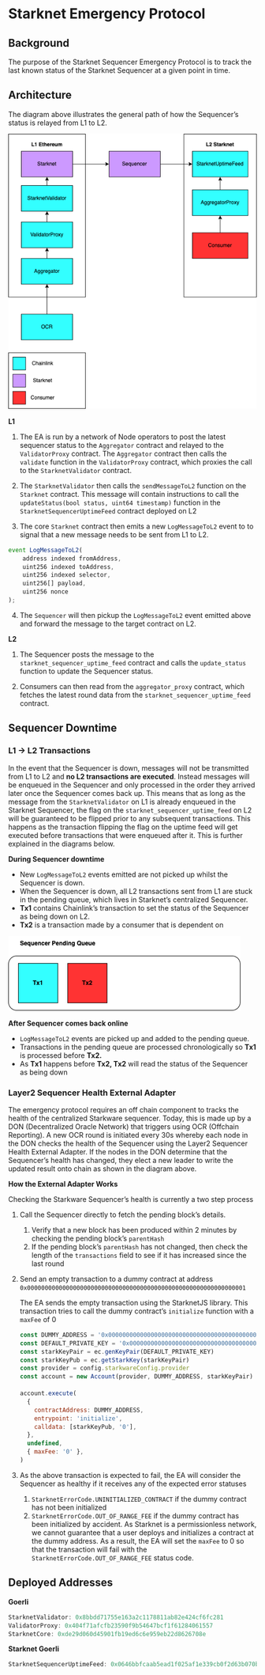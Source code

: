 # Starknet Emergency Protocol

## Background

The purpose of the Starknet Sequencer Emergency Protocol is to track the last known status of the Starknet Sequencer at a given point in time.

## Architecture

The diagram above illustrates the general path of how the Sequencer’s status is relayed from L1 to L2.

![L2 Emergency Protocol Diagram](./Starknet-L2EP.png)

**L1**

1. The EA is run by a network of Node operators to post the latest sequencer status to the `Aggregator` contract and relayed to the `ValidatorProxy` contract. The `Aggregator` contract then calls the `validate` function in the `ValidatorProxy` contract, which proxies the call to the `StarknetValidator` contract.

2. The `StarknetValidator` then calls the `sendMessageToL2` function on the `Starknet` contract. This message will contain instructions to call the `updateStatus(bool status, uint64 timestamp)` function in the `StarknetSequencerUptimeFeed` contract deployed on L2

3. The core `Starknet` contract then emits a new `LogMessageToL2` event to to signal that a new message needs to be sent from L1 to L2.

```jsx
event LogMessageToL2(
    address indexed fromAddress,
    uint256 indexed toAddress,
    uint256 indexed selector,
    uint256[] payload,
    uint256 nonce
);
```

4. The `Sequencer` will then pickup the `LogMessageToL2` event emitted above and forward the message to the target contract on L2.

**L2**

1. The Sequencer posts the message to the `starknet_sequencer_uptime_feed` contract and calls the `update_status` function to update the Sequencer status.

2. Consumers can then read from the `aggregator_proxy` contract, which fetches the latest round data from the `starknet_sequencer_uptime_feed` contract.

## Sequencer Downtime

### L1 → L2 Transactions

In the event that the Sequencer is down, messages will not be transmitted from L1 to L2 and **no L2 transactions are executed**. Instead messages will be enqueued in the Sequencer and only processed in the order they arrived later once the Sequencer comes back up. This means that as long as the message from the `StarknetValidator` on L1 is already enqueued in the Starknet Sequencer, the flag on the `starknet_sequencer_uptime_feed` on L2 will be guaranteed to be flipped prior to any subsequent transactions. This happens as the transaction flipping the flag on the uptime feed will get executed before transactions that were enqueued after it. This is further explained in the diagrams below.

**During Sequencer downtime**

- New `LogMessageToL2` events emitted are not picked up whilst the Sequencer is down.
- When the Sequencer is down, all L2 transactions sent from L1 are stuck in the pending queue, which lives in Starknet’s centralized Sequencer.
- **Tx1** contains Chainlink’s transaction to set the status of the Sequencer as being down on L2.
- **Tx2** is a transaction made by a consumer that is dependent on

![Starknet Sequencer Pending](.//Starknet-Pending.png)

**After Sequencer comes back online**

- `LogMessageToL2` events are picked up and added to the pending queue.
- Transactions in the pending queue are processed chronologically so **Tx1** is processed before **Tx2.**
- As **Tx1** happens before **Tx2, Tx2** will read the status of the Sequencer as being down

### Layer2 Sequencer Health External Adapter

The emergency protocol requires an off chain component to tracks the health of the centralized Starkware sequencer. Today, this is made up by a DON (Decentralized Oracle Network) that triggers using OCR (Offchain Reporting). A new OCR round is initiated every 30s whereby each node in the DON checks the health of the Sequencer using the Layer2 Sequencer Health External Adapter. If the nodes in the DON determine that the Sequencer’s health has changed, they elect a new leader to write the updated result onto chain as shown in the diagram above.

**How the External Adapter Works**

Checking the Starkware Sequencer’s health is currently a two step process

1. Call the Sequencer directly to fetch the pending block’s details.
   1. Verify that a new block has been produced within 2 minutes by checking the pending block’s `parentHash`
   2. If the pending block’s `parentHash` has not changed, then check the length of the `transactions` field to see if it has increased since the last round
2. Send an empty transaction to a dummy contract at address `0x00000000000000000000000000000000000000000000000000000000000001`

   The EA sends the empty transaction using the StarknetJS library. This transaction tries to call the dummy contract’s `initialize` function with a `maxFee` of 0

   ```jsx
   const DUMMY_ADDRESS = '0x00000000000000000000000000000000000000000000000000000000000001'
   const DEFAULT_PRIVATE_KEY = '0x0000000000000000000000000000000000000000000000000000000000000001'
   const starkKeyPair = ec.genKeyPair(DEFAULT_PRIVATE_KEY)
   const starkKeyPub = ec.getStarkKey(starkKeyPair)
   const provider = config.starkwareConfig.provider
   const account = new Account(provider, DUMMY_ADDRESS, starkKeyPair)

   account.execute(
     {
       contractAddress: DUMMY_ADDRESS,
       entrypoint: 'initialize',
       calldata: [starkKeyPub, '0'],
     },
     undefined,
     { maxFee: '0' },
   )
   ```

3. As the above transaction is expected to fail, the EA will consider the Sequencer as healthy if it receives any of the expected error statuses
   1. `StarknetErrorCode.UNINITIALIZED_CONTRACT` if the dummy contract has not been initialized
   2. `StarknetErrorCode.OUT_OF_RANGE_FEE` if the dummy contract has been initialized by accident. As Starknet is a permissionless network, we cannot guarantee that a user deploys and initializes a contract at the dummy address. As a result, the EA will set the `maxFee` to 0 so that the transaction will fail with the `StarknetErrorCode.OUT_OF_RANGE_FEE` status code.

## **Deployed Addresses**

**Goerli**

```jsx
StarknetValidator: 0x8bbdd71755e163a2c1178811ab82e424cf6fc281
ValidatorProxy: 0x404f71afcfb23590f9b54647bcf1f61284061557
StarknetCore: 0xde29d060d45901fb19ed6c6e959eb22d8626708e
```

**Starknet Goerli**

```jsx
StarknetSequencerUptimeFeed: 0x0646bbfcaab5ead1f025af1e339cb0f2d63b070b1264675da9a70a9a5efd054f
```
